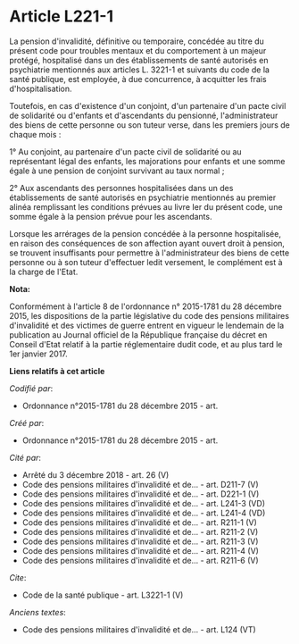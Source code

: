 # Article L221-1

La pension d'invalidité, définitive ou temporaire, concédée au titre du présent code pour troubles mentaux et du comportement
à un majeur protégé, hospitalisé dans un des établissements de santé autorisés en psychiatrie mentionnés aux articles L.
3221-1 et suivants du code de la santé publique, est employée, à due concurrence, à acquitter les frais d'hospitalisation.

Toutefois, en cas d'existence d'un conjoint, d'un partenaire d'un pacte civil de solidarité ou d'enfants et d'ascendants du
pensionné, l'administrateur des biens de cette personne ou son tuteur verse, dans les premiers jours de chaque mois :

1° Au conjoint, au partenaire d'un pacte civil de solidarité ou au représentant légal des enfants, les majorations pour
enfants et une somme égale à une pension de conjoint survivant au taux normal ;

2° Aux ascendants des personnes hospitalisées dans un des établissements de santé autorisés en psychiatrie mentionnés au
premier alinéa remplissant les conditions prévues au livre Ier du présent code, une somme égale à la pension prévue pour les
ascendants.

Lorsque les arrérages de la pension concédée à la personne hospitalisée, en raison des conséquences de son affection ayant
ouvert droit à pension, se trouvent insuffisants pour permettre à l'administrateur des biens de cette personne ou à son
tuteur d'effectuer ledit versement, le complément est à la charge de l'Etat.

**Nota:**

Conformément à l'article 8 de l'ordonnance n° 2015-1781 du 28 décembre 2015, les dispositions de la partie législative du
code des pensions militaires d'invalidité et des victimes de guerre entrent en vigueur le lendemain de la publication au
Journal officiel de la République française du décret en Conseil d'Etat relatif à la partie réglementaire dudit code, et au
plus tard le 1er janvier 2017.

**Liens relatifs à cet article**

_Codifié par_:

  - Ordonnance n°2015-1781 du 28 décembre 2015 - art.

_Créé par_:

  - Ordonnance n°2015-1781 du 28 décembre 2015 - art.

_Cité par_:

  - Arrêté du 3 décembre 2018 - art. 26 (V)
  - Code des pensions militaires d'invalidité et de... - art. D211-7 (V)
  - Code des pensions militaires d'invalidité et de... - art. D221-1 (V)
  - Code des pensions militaires d'invalidité et de... - art. L241-3 (VD)
  - Code des pensions militaires d'invalidité et de... - art. L241-4 (VD)
  - Code des pensions militaires d'invalidité et de... - art. R211-1 (V)
  - Code des pensions militaires d'invalidité et de... - art. R211-2 (V)
  - Code des pensions militaires d'invalidité et de... - art. R211-3 (V)
  - Code des pensions militaires d'invalidité et de... - art. R211-4 (V)
  - Code des pensions militaires d'invalidité et de... - art. R211-6 (V)

_Cite_:

  - Code de la santé publique - art. L3221-1 (V)

_Anciens textes_:

  - Code des pensions militaires d'invalidité et de... - art. L124 (VT)
